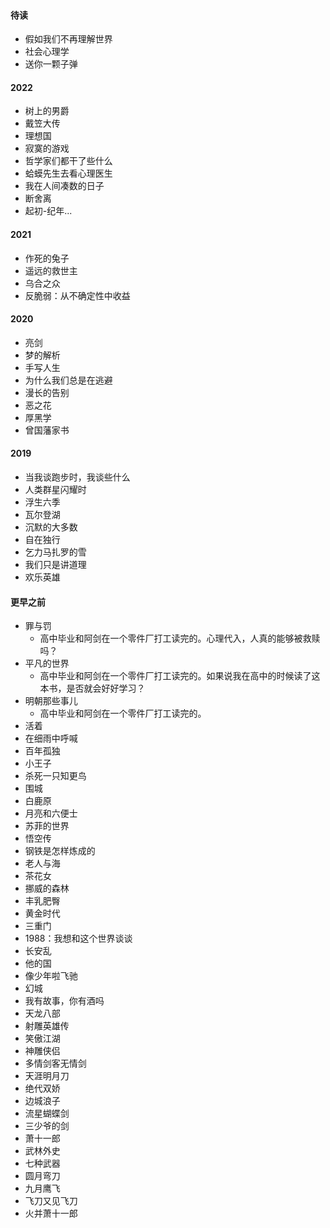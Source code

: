 ```toc
```

#### 待读
- 假如我们不再理解世界
- 社会心理学
- 送你一颗子弹

#### 2022
- 树上的男爵
- 戴笠大传
- 理想国
- 寂寞的游戏
- 哲学家们都干了些什么
- 蛤蟆先生去看心理医生
- 我在人间凑数的日子
- 断舍离
- 起初-纪年...

#### 2021
- 作死的兔子
- 遥远的救世主
- 乌合之众
- 反脆弱：从不确定性中收益

#### 2020
- 亮剑
- 梦的解析
- 手写人生
- 为什么我们总是在逃避
- 漫长的告别
- 恶之花
- 厚黑学
- 曾国藩家书

#### 2019
- 当我谈跑步时，我谈些什么
- 人类群星闪耀时
- 浮生六季
- 瓦尔登湖
- 沉默的大多数
- 自在独行
- 乞力马扎罗的雪
- 我们只是讲道理
- 欢乐英雄

#### 更早之前
- 罪与罚 
	- 高中毕业和阿剑在一个零件厂打工读完的。心理代入，人真的能够被救赎吗？
- 平凡的世界  
	- 高中毕业和阿剑在一个零件厂打工读完的。如果说我在高中的时候读了这本书，是否就会好好学习？
- 明朝那些事儿
	- 高中毕业和阿剑在一个零件厂打工读完的。
- 活着
- 在细雨中呼喊
- 百年孤独
- 小王子
- 杀死一只知更鸟
- 围城
- 白鹿原
- 月亮和六便士
- 苏菲的世界
- 悟空传
- 钢铁是怎样炼成的
- 老人与海
- 茶花女
- 挪威的森林
- 丰乳肥臀
- 黄金时代
- 三重门
- 1988：我想和这个世界谈谈
- 长安乱
- 他的国
- 像少年啦飞驰
- 幻城
- 我有故事，你有酒吗
- 天龙八部
- 射雕英雄传
- 笑傲江湖
- 神雕侠侣
- 多情剑客无情剑
- 天涯明月刀
- 绝代双娇
- 边城浪子
- 流星蝴蝶剑
- 三少爷的剑
- 萧十一郎
- 武林外史
- 七种武器
- 圆月弯刀
- 九月鹰飞
- 飞刀又见飞刀
- 火并萧十一郎
